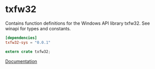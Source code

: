 # txfw32 #
Contains function definitions for the Windows API library txfw32. See winapi for types and constants.

```toml
[dependencies]
txfw32-sys = "0.0.1"
```

```rust
extern crate txfw32;
```

[Documentation](https://retep998.github.io/doc/winapi/txfw32/)
